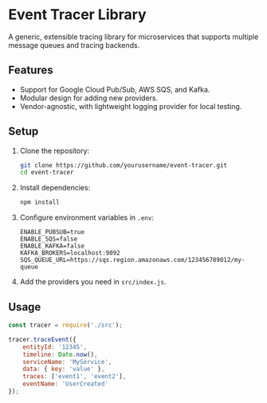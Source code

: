 # Event Tracer Library

A generic, extensible tracing library for microservices that supports multiple message queues and tracing backends.

## Features
- Support for Google Cloud Pub/Sub, AWS SQS, and Kafka.
- Modular design for adding new providers.
- Vendor-agnostic, with lightweight logging provider for local testing.

## Setup
1. Clone the repository:
    ```bash
    git clone https://github.com/yourusername/event-tracer.git
    cd event-tracer
    ```

2. Install dependencies:
    ```bash
    npm install
    ```

3. Configure environment variables in `.env`:
    ```plaintext
    ENABLE_PUBSUB=true
    ENABLE_SQS=false
    ENABLE_KAFKA=false
    KAFKA_BROKERS=localhost:9092
    SQS_QUEUE_URL=https://sqs.region.amazonaws.com/123456789012/my-queue
    ```

4. Add the providers you need in `src/index.js`.

## Usage
```javascript
const tracer = require('./src');

tracer.traceEvent({
    entityId: '12345',
    timeline: Date.now(),
    serviceName: 'MyService',
    data: { key: 'value' },
    traces: ['event1', 'event2'],
    eventName: 'UserCreated'
});
